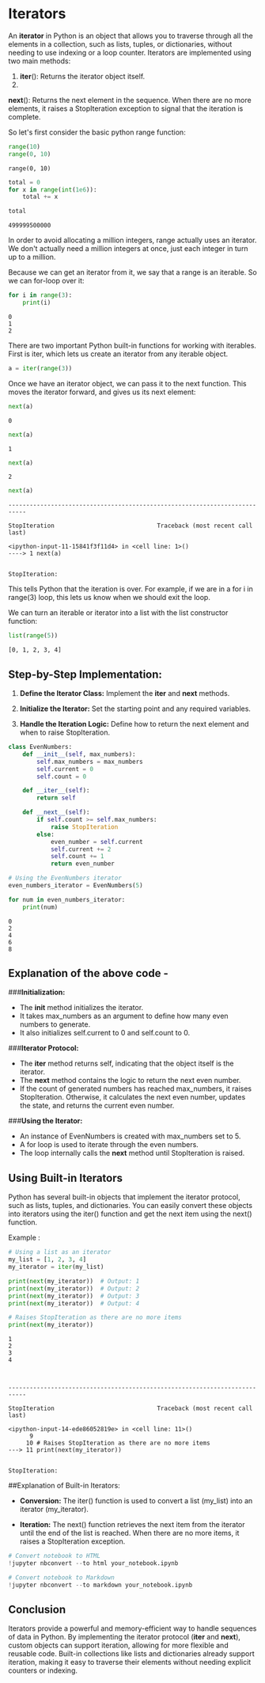 # Iterators

An **iterator** in Python is an object that allows you to traverse through all the elements in a collection, such as lists, tuples, or dictionaries, without needing to use indexing or a loop counter. Iterators are implemented using two main methods:


1.   __iter__(): Returns the iterator object itself.
2.   
__next__(): Returns the next element in the sequence. When there are no more elements, it raises a StopIteration exception to signal that the iteration is complete.

So let's first consider the basic python range function:


```python
range(10)
range(0, 10)
```




    range(0, 10)




```python
total = 0
for x in range(int(1e6)):
    total += x
```


```python
total
```




    499999500000



In order to avoid allocating a million integers, range actually uses an iterator.
We don't actually need a million integers at once, just each integer in turn up to a million.

Because we can get an iterator from it, we say that a range is an iterable.
So we can for-loop over it:


```python
for i in range(3):
    print(i)
```

    0
    1
    2
    

There are two important Python built-in functions for working with iterables. First is iter, which lets us create an iterator from any iterable object.


```python
a = iter(range(3))
```

Once we have an iterator object, we can pass it to the next function. This moves the iterator forward, and gives us its next element:


```python
next(a)
```




    0




```python
next(a)
```




    1




```python
next(a)
```




    2




```python
next(a)
```


    ---------------------------------------------------------------------------

    StopIteration                             Traceback (most recent call last)

    <ipython-input-11-15841f3f11d4> in <cell line: 1>()
    ----> 1 next(a)
    

    StopIteration: 


This tells Python that the iteration is over. For example, if we are in a for i in range(3) loop, this lets us know when we should exit the loop.

We can turn an iterable or iterator into a list with the list constructor function:


```python
list(range(5))
```




    [0, 1, 2, 3, 4]



## Step-by-Step Implementation:



1.  **Define the Iterator Class:** Implement the __iter__ and __next__ methods.
         
2. **Initialize the Iterator:**
Set the starting point and any required variables.
3. **Handle the Iteration Logic:**
Define how to return the next element and when to raise StopIteration.


```python
class EvenNumbers:
    def __init__(self, max_numbers):
        self.max_numbers = max_numbers
        self.current = 0
        self.count = 0

    def __iter__(self):
        return self

    def __next__(self):
        if self.count >= self.max_numbers:
            raise StopIteration
        else:
            even_number = self.current
            self.current += 2
            self.count += 1
            return even_number

# Using the EvenNumbers iterator
even_numbers_iterator = EvenNumbers(5)

for num in even_numbers_iterator:
    print(num)

```

    0
    2
    4
    6
    8
    

## Explanation of the above code -

###**Initialization:**



*   The __init__ method initializes the iterator.
*   It takes max_numbers as an argument to define how many even numbers to generate.
*  It also initializes self.current to 0 and self.count to 0.

###**Iterator Protocol:**

*   The __iter__ method returns self, indicating that the object itself is the iterator.
*  The __next__ method contains the logic to return the next even number.
*  If the count of generated numbers has reached max_numbers, it raises StopIteration. Otherwise, it calculates the next even number, updates the state, and returns the current even number.

###**Using the Iterator:**

*   An instance of EvenNumbers is created with max_numbers set to 5.
*   A for loop is used to iterate through the even numbers.
* The loop internally calls the __next__ method until StopIteration is raised.






## Using Built-in Iterators

Python has several built-in objects that implement the iterator protocol, such as lists, tuples, and dictionaries. You can easily convert these objects into iterators using the iter() function and get the next item using the next() function.

Example :


```python
# Using a list as an iterator
my_list = [1, 2, 3, 4]
my_iterator = iter(my_list)

print(next(my_iterator))  # Output: 1
print(next(my_iterator))  # Output: 2
print(next(my_iterator))  # Output: 3
print(next(my_iterator))  # Output: 4

# Raises StopIteration as there are no more items
print(next(my_iterator))

```

    1
    2
    3
    4
    


    ---------------------------------------------------------------------------

    StopIteration                             Traceback (most recent call last)

    <ipython-input-14-ede86052819e> in <cell line: 11>()
          9 
         10 # Raises StopIteration as there are no more items
    ---> 11 print(next(my_iterator))
    

    StopIteration: 


##Explanation of Built-in Iterators:


*   **Conversion:** The iter() function is used to convert a list (my_list) into an iterator (my_iterator).

*   **Iteration:** The next() function retrieves the next item from the iterator until the end of the list is reached. When there are no more items, it raises a StopIteration exception.


```python
# Convert notebook to HTML
!jupyter nbconvert --to html your_notebook.ipynb

# Convert notebook to Markdown
!jupyter nbconvert --to markdown your_notebook.ipynb

```

## Conclusion

Iterators provide a powerful and memory-efficient way to handle sequences of data in Python. By implementing the iterator protocol (__iter__ and __next__), custom objects can support iteration, allowing for more flexible and reusable code. Built-in collections like lists and dictionaries already support iteration, making it easy to traverse their elements without needing explicit counters or indexing.
